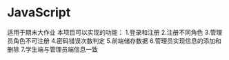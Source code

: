 # JavaScript
适用于期末大作业
本项目可以实现的功能：
1.登录和注册
2.注册不同角色
3.管理员角色不可注册
4.密码错误次数判定
5.前端储存数据
6.管理员实现信息的添加和删除
7.学生端与管理员端信息一致
